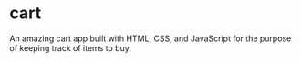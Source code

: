 # cart
An amazing cart app built with HTML, CSS, and JavaScript for the purpose of keeping track of items to buy.
